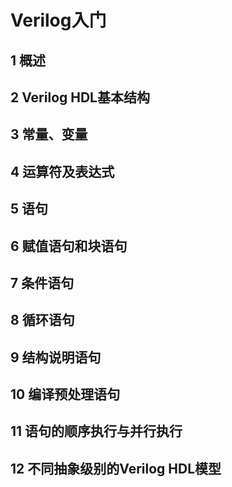 # Verilog入门


## 1  概述



## 2  Verilog HDL基本结构



## 3  常量、变量



## 4  运算符及表达式



## 5  语句



## 6  赋值语句和块语句



## 7  条件语句



## 8  循环语句



## 9  结构说明语句



## 10 编译预处理语句



## 11 语句的顺序执行与并行执行



## 12 不同抽象级别的Verilog HDL模型


